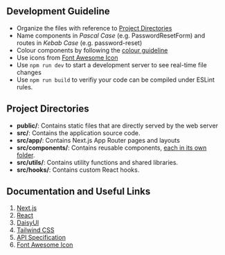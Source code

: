 ## Development Guideline

- Organize the files with reference to [Project Directories](#project-directories)
- Name components in _Pascal Case_ (e.g. PasswordResetForm) and routes in _Kebab Case_ (e.g. password-reset)
- Colour components by following the [colour guideline](https://daisyui.com/docs/colors/)
- Use icons from [Font Awesome Icon](https://fontawesome.com/icons)
- Use `npm run dev` to start a development server to see real-time file changes
- Use `npm run build` to verifiy your code can be compiled under ESLint rules.

## Project Directories

- **public/**: Contains static files that are directly served by the web server
- **src/**: Contains the application source code.
- **src/app/**: Contains Next.js App Router pages and layouts
- **src/components/**: Contains reusable components, <ins>each in its own folder</ins>.
- **src/utils/**: Contains utility functions and shared libraries.
- **src/hooks/**: Contains custom React hooks.

## Documentation and Useful Links

1. [Next.js](https://nextjs.org/docs/app/building-your-application)
2. [React](https://react.dev/learn/your-first-component)
3. [DaisyUI](https://daisyui.com/components/)
4. [Tailwind CSS](https://tailwindcss.com/docs/styling-with-utility-classes)
5. [API Specification](https://github.com/FrogwinX/CSCI3100_Project/blob/main/API%20Specification.md)
6. [Font Awesome Icon](https://docs.fontawesome.com/web/setup/get-started)
